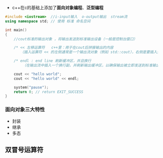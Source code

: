 - c++在c的基础上添加了**面向对象编程**、**泛型编程**

```c++
#include <iostream>  //i-input输入  o-output输出  stream流
using namespace std; // 使用 标准 命名空间

int main()
{
    //cout标准的输出对象 ，将输出发送到标准输出设备（一般是控制台窗口）

    /* << 左移运算符   c++里：用于在cout后拼接输出的内容
       （插入运算符 << 的左侧通常是一个输出流对象（例如 std::cout），右侧是要插入到输出流中的数据） */

    /* endl : end line 刷新缓冲区，并且换行
        （在输出流中插入一个换行副，并刷新输出缓冲区，以确保输出被立即发送到标准输出设备中）*/

    cout << "hello world"; 
    cout << "hello world" << endl; 

    system("pause");
    return 0; // return EXIT_SUCCESS
}
```

### 面向对象三大特性

- 封装
- 继承
- 多态


## 双冒号运算符
